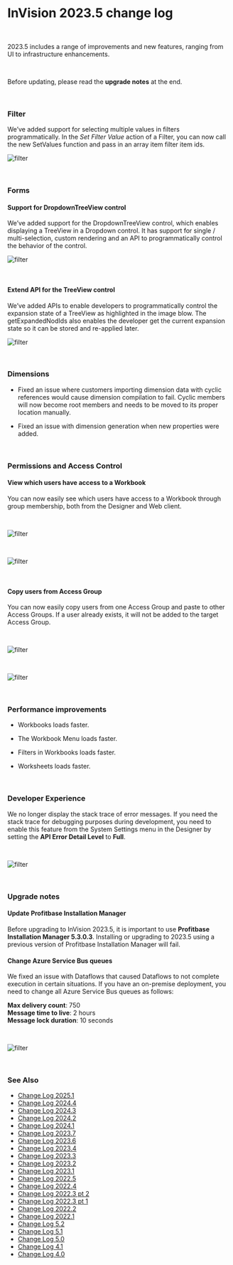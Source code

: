 
# InVision 2023.5 change log

<br/>


2023.5 includes a range of improvements and new features, ranging from UI to infrastructure enhancements.

<br/>

Before updating, please read the **upgrade notes** at the end.

<br/>

### Filter

We’ve added support for selecting multiple values in filters programmatically. In the _Set Filter Value_ action of a Filter, you can now call the new SetValues function and pass in an array item filter item ids.

![filter](https://profitbasedocs.blob.core.windows.net/images/chlog2351.png)

<br/>

### Forms

#### Support for DropdownTreeView control

We’ve added support for the DropdownTreeView control, which enables displaying a TreeView in a Dropdown control. It has support for single / multi-selection, custom rendering and an API to programmatically control the behavior of the control.

![filter](https://profitbasedocs.blob.core.windows.net/images/chlog2352.png)

<br/>

#### Extend API for the TreeView control

We’ve added APIs to enable developers to programmatically control the expansion state of a TreeView as highlighted in the image blow. The getExpandedNodIds also enables the developer get the current expansion state so it can be stored and re-applied later.

![filter](https://profitbasedocs.blob.core.windows.net/images/chlog2353.png)

<br/>

### Dimensions

- Fixed an issue where customers importing dimension data with cyclic references would cause dimension compilation to fail. Cyclic members will now become root members and needs to be moved to its proper location manually.

- Fixed an issue with dimension generation when new properties were added.

<br/>

### Permissions and Access Control

#### View which users have access to a Workbook

You can now easily see which users have access to a Workbook through group membership, both from the Designer and Web client.

<br/>

![filter](https://profitbasedocs.blob.core.windows.net/images/chlog2354.png)

<br/>

![filter](https://profitbasedocs.blob.core.windows.net/images/chlog2355.png)

<br/>

#### Copy users from Access Group

You can now easily copy users from one Access Group and paste to other Access Groups. If a user already exists, it will not be added to the target Access Group.

<br/>

![filter](https://profitbasedocs.blob.core.windows.net/images/chlog2356.png)

<br/>

![filter](https://profitbasedocs.blob.core.windows.net/images/chlog2357.png)

<br/>

### Performance improvements

- Workbooks loads faster.

- The Workbook Menu loads faster.

- Filters in Workbooks loads faster.

- Worksheets loads faster.

<br/>

### Developer Experience

We no longer display the stack trace of error messages. If you need the stack trace for debugging purposes during development, you need to enable this feature from the System Settings menu in the Designer by setting the **API Error Detail Level** to **Full**.

<br/>

![filter](https://profitbasedocs.blob.core.windows.net/images/chlog2358.png)

<br/>

### Upgrade notes

#### Update Profitbase Installation Manager

Before upgrading to InVision 2023.5, it is important to use **Profitbase Installation Manager 5.3.0.3**. Installing or upgrading to 2023.5 using a previous version of Profitbase Installation Manager will fail.

#### Change Azure Service Bus queues

We fixed an issue with Dataflows that caused Dataflows to not complete execution in certain situations. If you have an on-premise deployment, you need to change all Azure Service Bus queues as follows:

**Max delivery count**: 750  
**Message time to live**: 2 hours  
**Message lock duration**: 10 seconds

<br/>

![filter](https://profitbasedocs.blob.core.windows.net/images/chlog2359.png)

<br/>

### See Also
- [Change Log 2025.1](changelog25_1.md)
- [Change Log 2024.4](changelog24_4.md)
- [Change Log 2024.3](changelog24_3.md)
- [Change Log 2024.2](changelog24_2.md)
- [Change Log 2024.1](changelog24_1.md)
- [Change Log 2023.7](changelog23_7.md)
- [Change Log 2023.6](changelog23_6.md)
- [Change Log 2023.4](changelog23_4.md)
- [Change Log 2023.3](changelog23_3.md)
- [Change Log 2023.2](changelog23_2.md)
- [Change Log 2023.1](changelog23_1.md)
- [Change Log 2022.5](changelog22_5.md)
- [Change Log 2022.4](changelog22_4.md)
- [Change Log 2022.3 pt 2](changelog22_3_2.md)
- [Change Log 2022.3 pt 1](changelog22_3_1.md)
- [Change Log 2022.2](changelog22_2.md)
- [Change Log 2022.1](changelog22_1.md)
- [Change Log 5.2](changelog52.md)
- [Change Log 5.1](changelog51.md)
- [Change Log 5.0](changelog5.md)
- [Change Log 4.1](changelog41.md)
- [Change Log 4.0](changelog40.md)

<br/>
